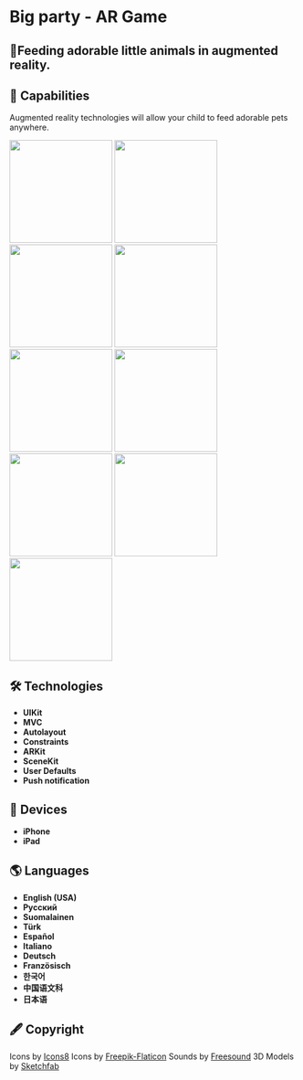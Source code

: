# Big party - AR Game

## 🦄Feeding adorable little animals in augmented reality. 

## 🚀 Capabilities
<p> Augmented reality technologies will allow your child to feed adorable pets anywhere. </p>

<p>
 <img style="width: 180px;" src="https://github.com/NovikovaOlga/BigParty_AppStore/blob/main/images/screen1.png">
 <img style="width: 180px;" src="https://github.com/NovikovaOlga/BigParty_AppStore/blob/main/images/screen2.png">
 <img style="width: 180px;" src="https://github.com/NovikovaOlga/BigParty_AppStore/blob/main/images/screen3.png">
 <img style="width: 180px;" src="https://github.com/NovikovaOlga/BigParty_AppStore/blob/main/images/screen4.png">
 <img style="width: 180px;" src="https://github.com/NovikovaOlga/BigParty_AppStore/blob/main/images/screen5.png">
 <img style="width: 180px;" src="https://github.com/NovikovaOlga/BigParty_AppStore/blob/main/images/screen6">
 <img style="width: 180px;" src="https://github.com/NovikovaOlga/BigParty_AppStore/blob/main/images/screen7">
 <img style="width: 180px;" src="https://github.com/NovikovaOlga/BigParty_AppStore/blob/main/images/screen8">
 <img style="width: 180px;" src="https://github.com/NovikovaOlga/BigParty_AppStore/blob/main/images/screen9.png">
 <p>

## 🛠️ Technologies
 - **UIKit**
 - **MVC** 
 - **Autolayout**
 - **Constraints**
 - **ARKit**
 - **SceneKit**
 - **User Defaults**
 - **Push notification**

## 📱 Devices
 - **iPhone**
 - **iPad**

## 🌎 Languages 
 - **English (USA)**
 - **Русский** 
 - **Suomalainen** 
 - **Türk** 
 - **Español**
 - **Italiano** 
 - **Deutsch** 
 - **Französisch** 
 - **한국어** 
 - **中国语文科** 
 - **日本语** 
   
## 🖋️ Сopyright
 <td>Icons by <a href="https://icons8.ru">Icons8</a></td> 
 <td>Icons by <a href="https://www.flaticon.com">Freepik-Flaticon</a></td> 
 <td>Sounds by <a href="https://freesound.org">Freesound</a></td> 
 <td>3D Models by <a href="https://sketchfab.com/feed">Sketchfab</a></td> 

 
